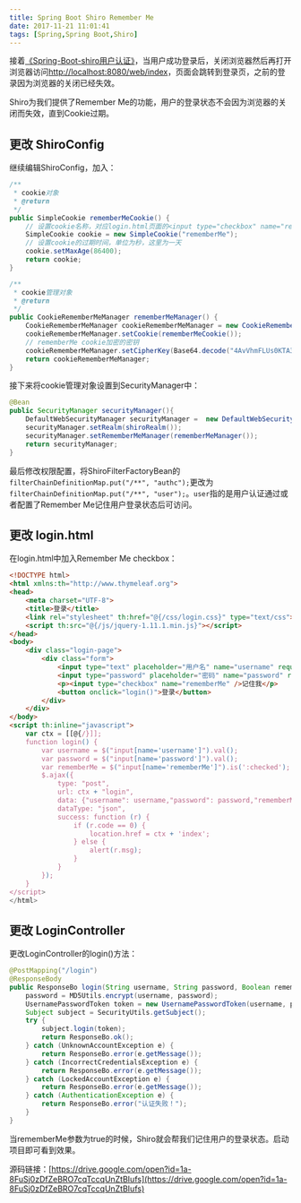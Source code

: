 ```yaml
---
title: Spring Boot Shiro Remember Me
date: 2017-11-21 11:01:41
tags: [Spring,Spring Boot,Shiro]
---
```

接着[《Spring-Boot-shiro用户认证》](/Spring-Boot-shiro用户认证.html)，当用户成功登录后，关闭浏览器然后再打开浏览器访问[http://localhost:8080/web/index](http://localhost:8080/web/index)，页面会跳转到登录页，之前的登录因为浏览器的关闭已经失效。

Shiro为我们提供了Remember Me的功能，用户的登录状态不会因为浏览器的关闭而失效，直到Cookie过期。
<!--more-->
## 更改 ShiroConfig
继续编辑ShiroConfig，加入：
```java
/**
 * cookie对象
 * @return
 */
public SimpleCookie rememberMeCookie() {
    // 设置cookie名称，对应login.html页面的<input type="checkbox" name="rememberMe"/>
    SimpleCookie cookie = new SimpleCookie("rememberMe");
    // 设置cookie的过期时间，单位为秒，这里为一天
    cookie.setMaxAge(86400);
    return cookie;
}

/**
 * cookie管理对象
 * @return
 */
public CookieRememberMeManager rememberMeManager() {
    CookieRememberMeManager cookieRememberMeManager = new CookieRememberMeManager();
    cookieRememberMeManager.setCookie(rememberMeCookie());
    // rememberMe cookie加密的密钥 
    cookieRememberMeManager.setCipherKey(Base64.decode("4AvVhmFLUs0KTA3Kprsdag=="));
    return cookieRememberMeManager;
}
```
接下来将cookie管理对象设置到SecurityManager中：
```java
@Bean  
public SecurityManager securityManager(){  
    DefaultWebSecurityManager securityManager =  new DefaultWebSecurityManager();
    securityManager.setRealm(shiroRealm());
    securityManager.setRememberMeManager(rememberMeManager());
    return securityManager;  
}   
```
最后修改权限配置，将ShiroFilterFactoryBean的`filterChainDefinitionMap.put("/**", "authc");`更改为`filterChainDefinitionMap.put("/**", "user");`。`user`指的是用户认证通过或者配置了Remember Me记住用户登录状态后可访问。
## 更改 login.html
在login.html中加入Remember Me checkbox：
```html
<!DOCTYPE html>
<html xmlns:th="http://www.thymeleaf.org">
<head>
    <meta charset="UTF-8">
    <title>登录</title>
    <link rel="stylesheet" th:href="@{/css/login.css}" type="text/css">
    <script th:src="@{/js/jquery-1.11.1.min.js}"></script>
</head>
<body>
    <div class="login-page">
        <div class="form">
            <input type="text" placeholder="用户名" name="username" required="required"/>
            <input type="password" placeholder="密码" name="password" required="required"/>
            <p><input type="checkbox" name="rememberMe" />记住我</p>
            <button onclick="login()">登录</button>
        </div>
    </div>
</body>
<script th:inline="javascript"> 
    var ctx = [[@{/}]];
    function login() {
        var username = $("input[name='username']").val();
        var password = $("input[name='password']").val();
        var rememberMe = $("input[name='rememberMe']").is(':checked');
        $.ajax({
            type: "post",
            url: ctx + "login",
            data: {"username": username,"password": password,"rememberMe": rememberMe},
            dataType: "json",
            success: function (r) {
                if (r.code == 0) {
                    location.href = ctx + 'index';
                } else {
                    alert(r.msg);
                }
            }
        });
    }
</script>
</html>
```
## 更改 LoginController
更改LoginController的login()方法：
```java
@PostMapping("/login")
@ResponseBody
public ResponseBo login(String username, String password, Boolean rememberMe) {
    password = MD5Utils.encrypt(username, password);
    UsernamePasswordToken token = new UsernamePasswordToken(username, password, rememberMe);
    Subject subject = SecurityUtils.getSubject();
    try {
        subject.login(token);
        return ResponseBo.ok();
    } catch (UnknownAccountException e) {
        return ResponseBo.error(e.getMessage());
    } catch (IncorrectCredentialsException e) {
        return ResponseBo.error(e.getMessage());
    } catch (LockedAccountException e) {
        return ResponseBo.error(e.getMessage());
    } catch (AuthenticationException e) {
        return ResponseBo.error("认证失败！");
    }
}
```
当rememberMe参数为true的时候，Shiro就会帮我们记住用户的登录状态。启动项目即可看到效果。

源码链接：[https://drive.google.com/open?id=1a-8FuSj0zDfZeBRO7cqTccqUnZtBIufs](https://drive.google.com/open?id=1a-8FuSj0zDfZeBRO7cqTccqUnZtBIufs)